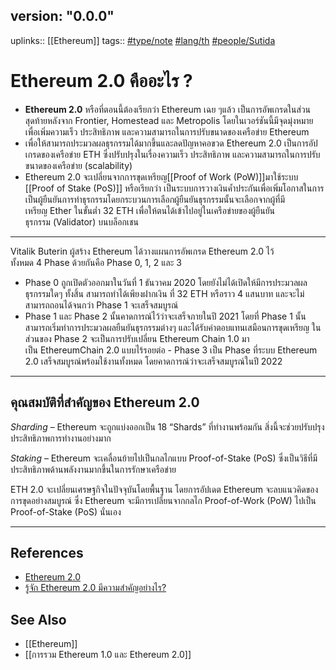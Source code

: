 ## version: "0.0.0"
uplinks:: [[Ethereum]]
tags:: [](app://obsidian.md/index.html#type/note)[#type/note](app://obsidian.md/index.html#type/note) [](app://obsidian.md/index.html#lang/th)[#lang/th](app://obsidian.md/index.html#lang/th) [](app://obsidian.md/index.html#people/Sutida)[#people/Sutida](app://obsidian.md/index.html#people/Sutida)

# Ethereum 2.0 คืออะไร ?
- **Ethereum 2.0** หรือที่ตอนนี้ต้องเรียกว่า Ethereum เฉย ๆแล้ว เป็นการอัพเกรดในส่วนสุดท้ายหลังจาก Frontier, Homestead และ Metropolis โดยในเวอร์ชันนี้มีจุดมุ่งหมายเพื่อเพิ่มความเร็ว ประสิทธิภาพ และความสามารถในการปรับขนาดของเครือข่าย Ethereum
- เพื่อให้สามารถประมวลผลธุรกรรมได้มากขึ้นและลดปัญหาคอขวด Ethereum 2.0 เป็นการอัปเกรดของเครือข่าย ETH ซึ่งปรับปรุงในเรื่องความเร็ว ประสิทธิภาพ และความสามารถในการปรับขนาดของเครือข่าย (scalability)
- Ethereum 2.0 จะเปลี่ยนจากการขุดเหรียญ[[Proof of Work (PoW)]]มาใช้ระบบ [[Proof of Stake (PoS)]] หรือเรียกว่า เป็นระบบการวางเงินค้ำประกันเพื่อเพิ่มโอกาสในการเป็นผู้ยืนยันการทำธุรกรรมโดยกระบวนการเลือกผู้ยืนยันธุรกรรมนั้นจะเลือกจากผู้ที่มีเหรียญ Ether ในขั้นต่ำ 32 ETH เพื่อให้ตนได้เข้าไปอยู่ในเครือข่ายของผู้ยืนยันธุรกรรม (Validator) บนบล็อกเชน 
---
Vitalik Buterin ผู้สร้าง Ethereum ได้วางแผนการอัพเกรด Ethereum 2.0 ไว้ทั้งหมด 4 Phase ด้วยกันคือ Phase 0, 1, 2 และ 3
- Phase 0 ถูกเปิดตัวออกมาในวันที่ 1 ธันวาคม 2020 โดยยังไม่ได้เปิดให้มีการประมวลผลธุรกรรมใดๆ ทั้งสิ้น สามารถทำได้เพียงฝากเงิน ที่ 32 ETH หรือราว 4 แสนบาท และจะไม่สามารถถอนได้จนกว่า Phase 1 จะเสร็จสมบูรณ์
- Phase 1 และ Phase 2 นั้นคาดการณ์ไว้ว่าจะเสร็จภายในปี 2021 โดยที่ Phase 1 นั้นสามารถเริ่มทำการประมวลผลยืนยันธุรกรรมต่างๆ และได้รับค่าตอบแทนเสมือนการขุดเหรียญ ในส่วนของ Phase 2 จะเป็นการปรับเปลี่ยน Ethereum Chain 1.0 มาเป็น EthereumChain 2.0 แบบไร้รอยต่อ
- Phase 3 เป็น Phase ที่ระบบ Ethereum 2.0 เสร็จสมบูรณ์พร้อมใช้งานทั้งหมด โดยคาดการณ์ว่าจะเสร็จสมบูรณ์ในปี 2022 
---
## คุณสมบัติที่สำคัญของ Ethereum 2.0

*Sharding* – Ethereum จะถูกแบ่งออกเป็น 18 “Shards” ที่ทำงานพร้อมกัน สิ่งนี้จะช่วยปรับปรุงประสิทธิภาพการทำงานอย่างมาก

*Staking* – Ethereum จะเคลื่อนย้ายไปเป็นกลไกแบบ Proof-of-Stake (PoS) ซึ่งเป็นวิธีที่มีประสิทธิภาพด้านพลังงานมากขึ้นในการรักษาเครือข่าย

ETH 2.0 จะเปลี่ยนเศรษฐกิจในปัจจุบันโดยพื้นฐาน โดยการอัปเดต Ethereum จะลบแนวคิดของการขุดอย่างสมบูรณ์ ซึ่ง Ethereum จะมีการเปลี่ยนจากกลไก Proof-of-Work (PoW) ไปเป็น Proof-of-Stake (PoS) นั่นเอง

---

## References
- [Ethereum 2.0](https://zipmex.com/th/learn/ethereum-2-0-explained/)
- [รู้จัก Ethereum 2.0 มีความสำคัญอย่างไร?](https://news.trueid.net/detail/16arXygbVE7K)

## See Also
- [[Ethereum]]
- [[การรวม Ethereum 1.0 และ Ethereum 2.0]]